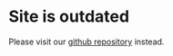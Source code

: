 # Site is outdated
Please visit our [github repository](https://github.com/allegro/restapi-guideline) instead.

